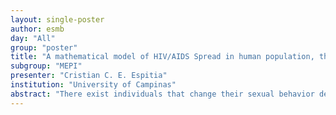 ```yaml
---
layout: single-poster
author: esmb
day: "All"
group: "poster"
title: "A mathematical model of HIV/AIDS Spread in human population, the triangle transmission case."
subgroup: "MEPI"
presenter: "Cristian C. E. Espitia"
institution: "University of Campinas"
abstract: "There exist individuals that change their sexual behavior depending on the situation or at different stages in their life. A possibly common and transient example of situational sexuality is the person who self-identifies as heterosexual, but will sexually interact with a member of the same sex when lacking other opportunities. Less transient but also possibly common, a person who self-identifies as gay or lesbian (either at the time, or later) may sexually interact with a member of the opposite sex if a same-sex relationship seems unfeasible, Thompson 2008, [1]. HIV/AIDS transmission usually considers sexual contact in heterosexual and homosexual population separately, besides in sexual transmission the same format for men and women is assumed. Thus, Can the population be split in heterosexuals and homosexual and thus the group of bisexuals be ignored? Can the sexual transmission form be equal for men and women? What is the contribution of a bisexual group in the HIV transmission? and, How to consider sexual transmission in men and women according to sexual behavior? To try to answer these questions we proposed an original mathematical model considering bisexuals in the HIV transmission. Mathematical analysis undertaken and stationary points, stability analysis of disease free equilibrium and boundary equilibrium, the basic reproductive number is obtained and discussed through the next generation method; numerical simulations show that these casual contacts between bisexuals has less influence than homosexual case."
---
```

